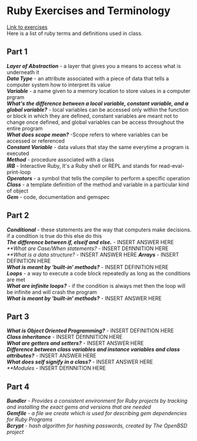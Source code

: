 # Ruby Exercises and Terminology 
[Link to exercises](https://github.com/cruzgerman216/CodeLabs-Ruby-on-Rails-Exercises) <br>
Here is a list of ruby terms and definitions used in class.

## Part 1 
<em>**Layer of Abstraction**</em> - a layer that gives you a means to access what is underneath it <br>
<em>**Data Type**</em> - an attribute associated with a piece of data that tells a computer system how to interpret its value <br>
<em>**Variable**</em> - a name given to a memory location to store values in a computer prgram <br>
<em>**What's the difference between a local variable, constant variable, and a global variable?**</em> - local variables can be accessed only within the function or block in which they are defined, constant variables are meant not to change once defined, and global variables can be access throughout the entire program <br>
<em>**What does scope mean?**</em> -Scope refers to where variables can be accessed or referenced<br>
<em>**Constant Variable**</em> - data values that stay the same everytime a program is executed <br>
<em>**Method**</em> - procedure associated with a class <br>
<em>**IRB**</em> - Interactive Ruby, It's a Ruby shell or REPL and stands for read-eval-print-loop <br>
<em>**Operators**</em> - a symbol that tells the compiler to perform a specific operation <br>
<em>**Class**</em> - a template definition of the method and variable in a particular kind of object<br>
<em>**Gem**</em> - code, documentation and gemspec <br>

## Part 2
<em>**Conditional**</em> - these statements are the way that computers make decisions. if a condition is true do this else do this <br>
<em>**The difference between if, elseif and else.**</em> - INSERT ANSWER HERE <br>
<em>**What are Case/When statements? </em> - INSERT DEfINNITION HERE <br>
<em>**What is a data structure? </em> - INSERT ANSWER HERE <rb>
<em>**Arrays**</em> - INSERT DEFINITION HERE <br>
<em>**What is meant by 'built-in' methods?**</em> - INSERT DEFINITION HERE <br>
<em>**Loops**</em> - a way to execute a code block repeatedly as long as the conditions are met <br>
<em>**What are infinite loops?**</em> - if the condition is always met then the loop will be infinite and will crash the program <br>
<em>**What is meant by 'built-in' methods?**</em> - INSERT ANSWER HERE <br>
## Part 3
<em>**What is Object Oriented Programming?**</em> - INSERT DEFINITION HERE <br>
<em>**Class inheritance**</em> - INSERT DEfINNITION HERE <br>
<em>**What are getters and setters?**</em> - INSERT ANSWER HERE <br>
<em>**Difference between class variables and instance variables and class attributes?**</em> - INSERT ANSWER HERE <br>
<em>**What does self signify in a class?**</em> - INSERT ANSWER HERE <br>
<em>**Modules</em> - INSERT DEfINNITION HERE <br>
## Part 4
<em>**Bundler**<em> - Provides a consistent environment for Ruby projects by tracking and installing the exact gems and versions that are needed <br>
<em>**Gemfile**<em> - a file we create which is used for describing gem dependencies for Ruby Programs <br>
<em>**Bcrypt**<em> - hash algorithm for hashing passwords, created by The OpenBSD project <br>